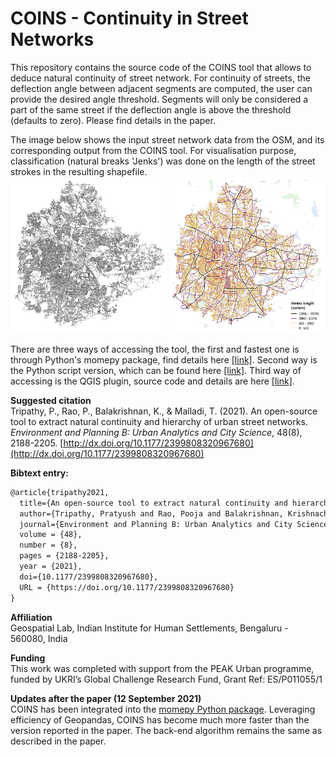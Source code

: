 # COINS - Continuity in Street Networks
This repository contains the source code of the COINS tool that allows to deduce natural continuity of street network. For continuity of streets, the deflection angle between adjacent segments are computed, the user can provide the desired angle threshold. Segments will only be considered a part of the same street if the deflection angle is above the threshold (defaults to zero). Please find details in the paper.<br/>

The image below shows the input street network data from the OSM, and its corresponding output from the COINS tool. For visualisation purpose, classification (natural breaks 'Jenks') was done on the length of the street strokes in the resulting shapefile.<br/>
<img src="Images/Input.png" height="250" width="250">
<img src="Images/Output.png" height="250" width="250">

There are three ways of accessing the tool, the first and fastest one is through Python's momepy package, find details here [[link]](https://docs.momepy.org/en/latest/api/momepy.COINS.html). Second way is the Python script version, which can be found here [[link]](/PythonTool). Third way of accessing is the QGIS plugin, source code and details are here [[link]](/QGISplugin).<br/>

**Suggested citation**<br/>
Tripathy, P., Rao, P., Balakrishnan, K., & Malladi, T. (2021). An open-source tool to extract natural continuity and hierarchy of urban street networks. _Environment and Planning B: Urban Analytics and City Science_, 48(8), 2188-2205. [http://dx.doi.org/10.1177/2399808320967680](http://dx.doi.org/10.1177/2399808320967680)<br/>

**Bibtext entry:**
```tex
@article{tripathy2021,
  title={An open-source tool to extract natural continuity and hierarchy of urban street networks},
  author={Tripathy, Pratyush and Rao, Pooja and Balakrishnan, Krishnachandran and Malladi, Teja},
  journal={Environment and Planning B: Urban Analytics and City Science},
  volume = {48},
  number = {8},
  pages = {2188-2205},
  year = {2021},
  doi={10.1177/2399808320967680},
  URL = {https://doi.org/10.1177/2399808320967680}
}
```

**Affiliation**<br/>
Geospatial Lab, Indian Institute for Human Settlements, Bengaluru - 560080, India<br/>

**Funding**<br/>
This work was completed with support from the PEAK Urban programme, funded by UKRI’s Global Challenge Research Fund, Grant Ref: ES/P011055/1

**Updates after the paper (12 September 2021)**<br/>
COINS has been integrated into the [momepy Python package](http://docs.momepy.org/en/latest/generated/momepy.COINS.html). Leveraging efficiency of Geopandas, COINS has become much more faster than the version reported in the paper. The back-end algorithm remains the same as described in the paper.
